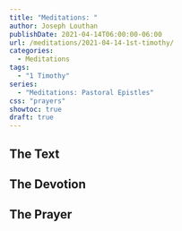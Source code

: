 ```yaml
---
title: "Meditations: "
author: Joseph Louthan
publishDate: 2021-04-14T06:00:00-06:00
url: /meditations/2021-04-14-1st-timothy/
categories:
  - Meditations
tags:
  - "1 Timothy"
series:
  - "Meditations: Pastoral Epistles"
css: "prayers"
showtoc: true
draft: true
---
```


## The Text


## The Devotion


## The Prayer

<div style="font-variant: small-caps;">

</div>

```text

```
